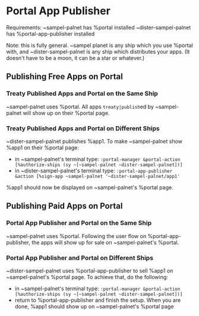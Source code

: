 # Portal App Publisher

Requirements:
~sampel-palnet has %portal installed
~dister-sampel-palnet has %portal-app-publisher installed

Note: this is fully general. ~sampel planet is any ship which you use %portal with, and ~dister-sampel-palnet is any ship which distributes your apps. (It doesn't have to be a moon, it can be a star or whatever.)

## Publishing Free Apps on Portal

###  Treaty Published Apps and Portal on the Same Ship

~sampel-palnet uses %portal. All apps `treaty|publish`ed by ~sampel-palnet will show up on their %portal page.

###  Treaty Published Apps and Portal on Different Ships

~dister-sampel-palnet publishes %app1. To make ~sampel-palnet show %app1 on their %portal page:
- in ~sampel-palnet's terminal type:  `:portal-manager &portal-action [%authorize-ships (sy ~[~sampel-palnet ~dister-sampel-palnet])]`
- in ~dister-sampel-palnet's terminal type: `:portal-app-publisher &action [%sign-app ~sampel-palnet '~dister-sampel-palnet/app1'`

%app1 should now be displayed on ~sampel-palnet's %portal page.

## Publishing Paid Apps on Portal

### Portal App Publisher and Portal on the Same Ship

~sampel-palnet uses %portal. Following the user flow on %portal-app-publisher, the apps will show up for sale on ~sampel-palnet's %portal.

### Portal App Publisher and Portal on Different Ships

~dister-sampel-palnet uses %portal-app-publisher to sell %app1 on ~sampel-palnet's %portal page. To achieve that, do the following:
- in ~sampel-palnet's terminal type:  `:portal-manager &portal-action [%authorize-ships (sy ~[~sampel-palnet ~dister-sampel-palnet])]`
- return to %portal-app-publisher and finish the setup. When you are done, %app1 should show up on ~sampel-palnet's %portal page




